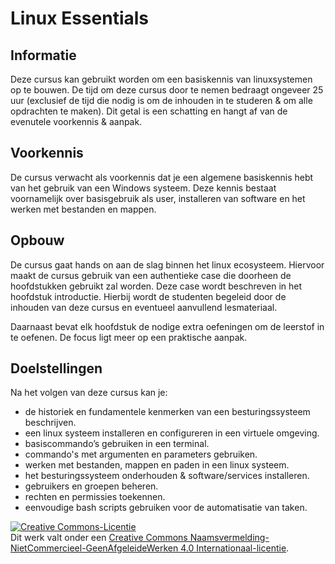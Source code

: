 # Linux Essentials
## Informatie <!-- {docsify-ignore} -->
Deze cursus kan gebruikt worden om een basiskennis van linuxsystemen op te bouwen. De tijd om deze cursus door te nemen bedraagt ongeveer 25 uur (exclusief de tijd die nodig is om de inhouden in te studeren & om alle opdrachten te maken). Dit getal is een schatting en hangt af van de evenutele voorkennis & aanpak. 

## Voorkennis <!-- {docsify-ignore} -->
De cursus verwacht als voorkennis dat je een algemene basiskennis hebt van het gebruik van een Windows systeem. Deze kennis bestaat voornamelijk over basisgebruik als user, installeren van software en het werken met bestanden en mappen.

## Opbouw <!-- {docsify-ignore} -->
De cursus gaat hands on aan de slag binnen het linux ecosysteem. Hiervoor maakt de cursus gebruik van een authentieke case die doorheen de hoofdstukken gebruikt zal worden. Deze case wordt beschreven in het hoofdstuk introductie. Hierbij wordt de studenten begeleid door de inhouden van deze cursus en eventueel aanvullend lesmateriaal.

Daarnaast bevat elk hoofdstuk de nodige extra oefeningen om de leerstof in te oefenen. De focus ligt meer op een praktische aanpak.

## Doelstellingen <!-- {docsify-ignore} -->
Na het volgen van deze cursus kan je:
* de historiek en fundamentele kenmerken van een besturingssysteem beschrijven.
* een linux systeem installeren en configureren in een virtuele omgeving.
* basiscommando’s gebruiken in een terminal.
* commando's met argumenten en parameters gebruiken.
* werken met bestanden, mappen en paden in een linux systeem.
* het besturingssysteem onderhouden & software/services installeren.
* gebruikers en groepen beheren.
* rechten en permissies toekennen.
* eenvoudige bash scripts gebruiken voor de automatisatie van taken.

<a rel="license" href="http://creativecommons.org/licenses/by-nc-nd/4.0/"><img alt="Creative Commons-Licentie" style="border-width:0" src="https://i.creativecommons.org/l/by-nc-nd/4.0/88x31.png" /></a><br />Dit werk valt onder een <a rel="license" href="http://creativecommons.org/licenses/by-nc-nd/4.0/">Creative Commons Naamsvermelding-NietCommercieel-GeenAfgeleideWerken 4.0 Internationaal-licentie</a>.
